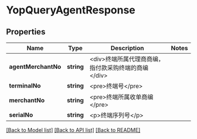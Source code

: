 # YopQueryAgentResponse

## Properties
Name | Type | Description | Notes
------------ | ------------- | ------------- | -------------
**agentMerchantNo** | **string** | &lt;div&gt;终端所属代理商商编，指付款采购终端的商编&lt;/div&gt; | 
**terminalNo** | **string** | &lt;pre&gt;终端号&lt;/pre&gt; | 
**merchantNo** | **string** | &lt;pre&gt;终端所属收单商编&lt;/pre&gt; | 
**serialNo** | **string** | &lt;p&gt;终端序列号&lt;/p&gt; | 

[[Back to Model list]](../README.md#documentation-for-models) [[Back to API list]](../README.md#documentation-for-api-endpoints) [[Back to README]](../README.md)


